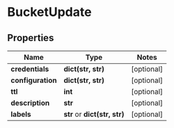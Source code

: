 # BucketUpdate

## Properties
Name | Type | Notes
------------ | ------------- | -------------
**credentials** | **dict(str, str)** | [optional] 
**configuration** | **dict(str, str)** | [optional] 
**ttl** | **int** | [optional] 
**description** | **str** | [optional] 
**labels** | **str** or **dict(str, str)** | [optional] 


